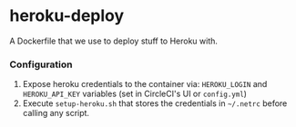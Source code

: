 # heroku-deploy

A Dockerfile that we use to deploy stuff to Heroku with.

### Configuration

1. Expose heroku credentials to the container via: `HEROKU_LOGIN` and `HEROKU_API_KEY` variables (set in CircleCI's UI or `config.yml`)
2. Execute `setup-heroku.sh` that stores the credentials in `~/.netrc` before calling any script.
